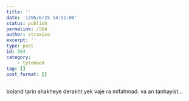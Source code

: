 ```yaml
---
title: ''
date: '1396/6/25 14:51:00'
status: publish
permalink: /564
author: straxico
excerpt: ''
type: post
id: 564
category:
    - tytomood
tag: []
post_format: []
---
```

boland tarin shakheye derakht yek vaje ra mifahmad. va an tanhayist…